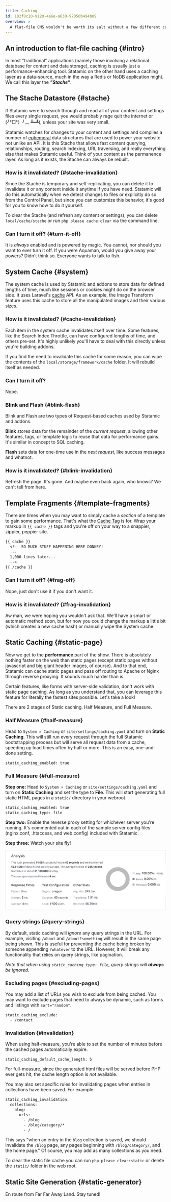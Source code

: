 ```yaml
---
title: Caching
id: 102f8c10-9120-4a6e-a630-97050b494b89
overview: >
  A flat-file CMS wouldn't be worth its salt without a few different caching mechanisms. In this guide we peel back the various layers like an onion and make at least one Shrek joke.
---
```

## An introduction to flat-file caching {#intro}

In most "traditional" applications (namely those involving a relational database for content and data storage), caching is usually just a performance-enhancing tool. Statamic on the other hand uses a caching layer as a data-source, much in the way a Redis or NoDB application might. We call this layer the _**"Stache"**_.

## The Stache Datastore {#stache}

If Statamic were to search through and read all of your content and settings files every single request, you would probably rage quit the internet or (╯°□°）╯︵ ┻━┻), unless your site was very small.

Statamic watches for changes to your content and settings and compiles a number of [ephemeral][ephemeral] data structures that are used to power your website not unlike an API. It is this Stache that allows fast content querying, relationships, routing, search indexing, URL traversing, and really everything else that makes Statamic useful. Think of your content as the permanence layer. As long as it exists, the Stache can always be rebuilt.

### How is it invalidated? {#stache-invalidation}

Since the Stache is temporary and self-replicating, you can delete it to invalidate it or any content inside it anytime if you have need. Statamic will do this automatically when we detect changes to files or explicitly do so from the Control Panel, but since you can customize this behavior, it's good for you to know how to do it yourself.

To clear the Stache (and refresh any content or settings), you can delete `local/cache/stache` or run `php please cache:clear` via the command line.

### Can I turn it off? {#turn-it-off}

It is _always_ enabled and is powered by magic. You cannot, nor should you want to ever turn it off. If you were Aquaman, would you give away your powers? Didn't think so. Everyone wants to talk to fish.


## System Cache {#system}

The system cache is used by Statamic and addons to store data for defined lengths of time, much like sessions or cookies might do on the browser side. It uses Laravel's [cache][laravel-cache] API. As an example, the Image Transform feature uses this cache to store all the manipulated images and their various sizes.

### How is it invalidated? {#cache-invalidation}

Each item in the system cache invalidates itself over time. Some features, like the Search Index Throttle, can have configured lengths of time, and others pre-set. It's highly unlikely you'll have to deal with this directly unless you're building addons.

If you find the need to invalidate this cache for some reason, you can wipe the contents of the `local/storage/framework/cache` folder. It will rebuild itself as needed.

### Can I turn it off?

Nope.

### Blink and Flash {#blink-flash}

Blink and Flash are two types of Request-based caches used by Statamic and addons.

**Blink** stores data for the remainder of the _current request_, allowing other features, tags, or template logic to reuse that data for performance gains. It's similar in concept to SQL caching.

**Flash** sets data for one-time use in the _next request_, like success messages and whatnot.

### How is it invalidated? {#blink-invalidation}

Refresh the page. It's gone. And maybe even back again, who knows? We can't tell from here.

## Template Fragments {#template-fragments}

There are times when you may want to simply cache a _section_ of a template to gain some performance. That's what the [Cache Tag][cache-tag] is for. Wrap your markup in `{{ cache }}` tags and you're off on your way to a snappier, zippier, peppier site.

```
{{ cache }}
  <!-- SO MUCH STUFF HAPPENING HERE DONKEY!
  ...
  1,000 lines later...
  -->
{{ /cache }}
```

### Can I turn it off? {#frag-off}

Nope, just don't use it if you don't want it.

### How is it invalidated? {#frag-invalidation}

Aw man, we were hoping you wouldn't ask that. We'll have a smart or automatic method soon, but for now you could change the markup a little bit (which creates a new cache hash) or manually wipe the System cache.

## Static Caching {#static-page}

Now we get to the **performance** part of the show. There is absolutely nothing faster on the web than static pages (except static pages without javascript and big giant header images, of course). And to that end, Statamic can cache static pages and pass off routing to Apache or Nginx through reverse proxying. It sounds much harder than is.

Certain features, like forms with server-side validation, don't work with static page caching. As long as you understand that, you can leverage this feature for literally the fastest sites possible. Let's take a look!

There are 2 stages of Static caching. Half Measure, and Full Measure.

### Half Measure {#half-measure}

Head to `System » Caching` or `site/settings/caching.yaml` and turn on **Static Caching**. This will still run every request through the full Statamic bootstrapping process but will serve all request data from a cache, speeding up load times often by half or more. This is an easy, one-and-done setting.

```
static_caching_enabled: true
```

### Full Measure {#full-measure}

**Step one:** Head to `System » Caching` or `site/settings/caching.yaml` and turn on **Static Caching** and set the type to **File**. This will start generating full static HTML pages in a `static/` directory in your webroot.

```
static_caching_enabled: true
static_caching_type: file
```

**Step two:** Enable the reverse proxy setting for whichever server you're running. It's commented out in each of the sample server config files (nginx.conf, .htaccess, and web.config) included with Statamic.

**Step three:** Watch your site fly!

![Very Performance! So Speed!](/assets/img/screenshots/performance.png)

### Query strings {#query-strings}

By default, static caching will _ignore_ any query strings in the URL. For example, visiting `/about` and `/about?something`
will result in the same page being shown. This is useful for preventing the cache being broken by someone appending
`?whatever` to the URL. However, it will break any functionality that relies on query strings, like pagination.

_Note that when using `static_caching_type: file`, query strings will **always** be ignored._

### Excluding pages {#excluding-pages}

You may add a list of URLs you wish to exclude from being cached. You may want to exclude pages that need to always be dynamic, such
as forms and listings with `sort="random"`.

``` .language-yaml
static_caching_exclude:
  - /contact
```

### Invalidation {#invalidation}

When using half-measure, you're able to set the number of minutes before the cached pages automatically expire.

``` .language-yaml
static_caching_default_cache_length: 5
```

For full-measure, since the generated html files will be served before PHP ever gets hit, the cache length option is _not_ available.

You may also set specific rules for invalidating pages when entries in collections have been saved. For example:

``` .language-yaml
static_caching_invalidation:
  collections:
    blog:
      urls:
        - /blog
        - /blog/category/*
        - /
```

This says "when an entry in the `blog` collection is saved, we should invalidate the `/blog` page, any pages beginning with `/blog/category/`, and the home page."
Of course, you may add as many collections as you need.

To clear the static file cache you can run `php please clear:static` or delete the `static/` folder in the web root.

## Static Site Generation {#static-generator}

En route from Far Far Away Land. Stay tuned!


[ephemeral]: https://en.wiktionary.org/wiki/ephemeral
[laravel-cache]: http://laravel.com/docs/5.1/cache
[cache-tag]: /tags/cache
